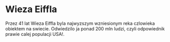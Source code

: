# Wieza Eiffla

Przez 41 lat Wieza Eiffla byla najwyzszym wzniesionym reka czlowieka obiektem na
swiecie. Odwiedzilo ja ponad 200 mln ludzi, czyli odpowiednik prawie calej
populacji USA!.
